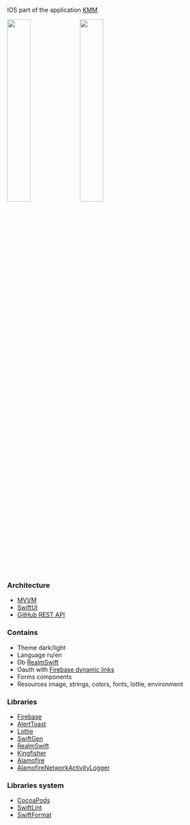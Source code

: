 IOS part of the application [KMM](https://kotlinlang.org/docs/kmm-overview.html)

<p>
<img src="https://raw.githubusercontent.com/keygenqt/kmm-GitHubViewer/master/data/Screen_Recording_2022-10-20_at_17.28.08.gif" width="33%"/>
<img src="https://raw.githubusercontent.com/keygenqt/kmm-GitHubViewer/master/data/Screen_Recording_2022-10-20_at_17.35.20.gif" width="33%"/>
</p>

### Architecture
* [MVVM](https://en.wikipedia.org/wiki/Model%E2%80%93view%E2%80%93viewmodel)
* [SwiftUI](https://developer.apple.com/xcode/swiftui/)
* [GitHub REST API](https://docs.github.com/en/rest)

### Contains
* Theme dark/light 
* Language ru/en 
* Db [RealmSwift](https://github.com/realm/realm-swift) 
* Oauth with [Firebase dynamic links](https://firebase.google.com/docs/dynamic-links)
* Forms components
* Resources image, strings, colors, fonts, lottie, environment

### Libraries
* [Firebase](https://firebase.google.com/docs/ios/setup)
* [AlertToast](https://github.com/elai950/AlertToast)
* [Lottie](https://github.com/airbnb/lottie-ios)
* [SwiftGen](https://github.com/SwiftGen/SwiftGen)
* [RealmSwift](https://github.com/realm/realm-swift)
* [Kingfisher](https://github.com/onevcat/Kingfisher)
* [Alamofire](https://github.com/Alamofire/Alamofire)
* [AlamofireNetworkActivityLogger](https://github.com/konkab/AlamofireNetworkActivityLogger)

### Libraries system
* [CocoaPods](https://guides.cocoapods.org/)
* [SwiftLint](https://github.com/realm/SwiftLint)
* [SwiftFormat](https://github.com/nicklockwood/SwiftFormat)